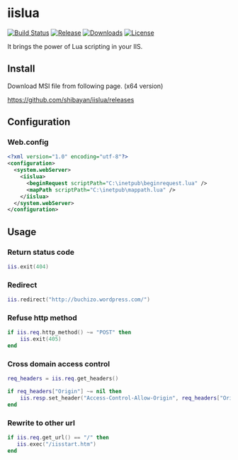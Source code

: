 iislua
================

[![Build Status](https://dev.azure.com/shibayan/iislua/_apis/build/status/Build%20iislua?branchName=master)](https://dev.azure.com/shibayan/iislua/_build/latest?definitionId=31&branchName=master)
[![Release](https://img.shields.io/github/release/shibayan/iislua.svg)](https://github.com/shibayan/iislua/releases/latest)
[![Downloads](https://img.shields.io/github/downloads/shibayan/iislua/total.svg)](https://github.com/shibayan/iislua/releases/latest)
[![License](https://img.shields.io/github/license/shibayan/iislua.svg)](https://github.com/shibayan/iislua/blob/master/LICENSE)

It brings the power of Lua scripting in your IIS.

## Install

Download MSI file from following page. (x64 version)

https://github.com/shibayan/iislua/releases

## Configuration

### Web.config

```xml
<?xml version="1.0" encoding="utf-8"?>
<configuration>
  <system.webServer>
    <iislua>
      <beginRequest scriptPath="C:\inetpub\beginrequest.lua" />
      <mapPath scriptPath="C:\inetpub\mappath.lua" />
    </iislua>
  </system.webServer>
</configuration>
```

## Usage

### Return status code

```lua
iis.exit(404)
```

### Redirect

```lua
iis.redirect("http://buchizo.wordpress.com/")
```

### Refuse http method

```lua
if iis.req.http_method() ~= "POST" then
    iis.exit(405)
end
```

### Cross domain access control

```lua
req_headers = iis.req.get_headers()

if req_headers["Origin"] ~= nil then
    iis.resp.set_header("Access-Control-Allow-Origin", req_headers["Origin"])
end
```

### Rewrite to other url

```lua
if iis.req.get_url() == "/" then
   iis.exec("/iisstart.htm")
end
```